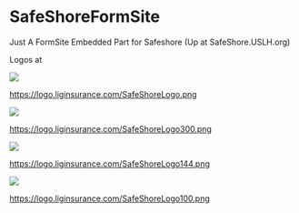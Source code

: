 # SafeShoreFormSite
Just A FormSite Embedded Part for Safeshore (Up at SafeShore.USLH.org)


Logos at

![](https://logo.liginsurance.com/SafeShoreLogo.png)

https://logo.liginsurance.com/SafeShoreLogo.png

![](https://logo.liginsurance.com/SafeShoreLogo300.png)

https://logo.liginsurance.com/SafeShoreLogo300.png


![](https://logo.liginsurance.com/SafeShoreLogo144.png)

https://logo.liginsurance.com/SafeShoreLogo144.png

![](https://logo.liginsurance.com/SafeShoreLogo100.png)

https://logo.liginsurance.com/SafeShoreLogo100.png